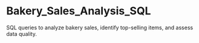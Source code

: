 # Bakery_Sales_Analysis_SQL
SQL queries to analyze bakery sales, identify top-selling items, and assess data quality.
